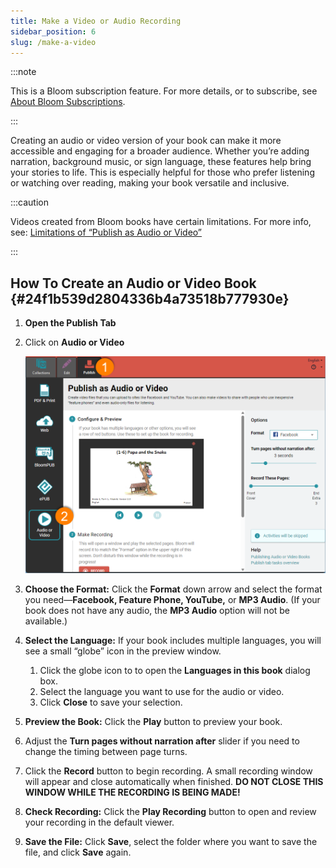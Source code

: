 ```yaml
---
title: Make a Video or Audio Recording
sidebar_position: 6
slug: /make-a-video
---
```




:::note

This is a Bloom subscription feature. For more details, or to subscribe, see [About Bloom Subscriptions](/about-bloom-subscriptions). 

:::




Creating an audio or video version of your book can make it more accessible and engaging for a broader audience. Whether you’re adding narration, background music, or sign language, these features help bring your stories to life. This is especially helpful for those who prefer listening or watching over reading, making your book versatile and inclusive.


:::caution

Videos created from Bloom books have certain limitations. For more info, see: [Limitations of “Publish as Audio or Video”](/publish-audio-video-notes) 

:::




## How To Create an Audio or Video Book {#24f1b539d2804336b4a73518b777930e}

1. **Open the Publish Tab**
1. Click on **Audio or Video**

	![](./make-a-video.a7338cc5-9356-42cd-92a5-4e113738b7b6.png)

2. **Choose the Format:** Click the **Format** down arrow and select the format you need—**Facebook, Feature Phone, YouTube,** or **MP3 Audio**. (If your book does not have any audio, the **MP3 Audio** option will not be available.)
3. **Select the Language:** If your book includes multiple languages, you will see a small “globe” icon in the preview window.
	1. Click the globe icon to to open the **Languages in this book** dialog box.
	2. Select the language you want to use for the audio or video.
	3. Click **Close** to save your selection.
4. **Preview the Book:** Click the **Play** button to preview your book.
5. Adjust the **Turn pages without narration after** slider if you need to change the timing between page turns.
6. Click the **Record** button to begin recording. 
A small recording window will appear and close automatically when finished. **DO NOT CLOSE THIS WINDOW WHILE THE RECORDING IS BEING MADE!**
7. **Check Recording:** Click the **Play Recording** button to open and review your recording in the default viewer.
8. **Save the File:** Click **Save**, select the folder where you want to save the file, and click **Save** again.
